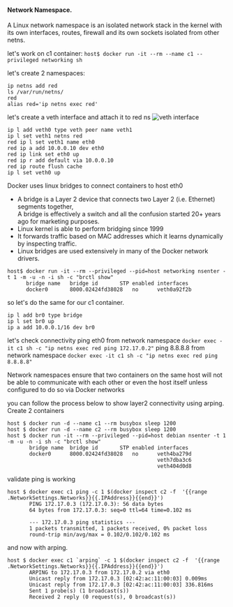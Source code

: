 #### Network Namespace.

A Linux network namespace is an isolated network stack in the kernel with its own interfaces, routes, firewall and its own sockets isolated from other netns.


let's work on c1 container:
`host$ docker run -it --rm --name c1 --privileged networking sh`

let's create 2 namespaces:
~~~
ip netns add red
ls /var/run/netns/
red
alias red='ip netns exec red'
~~~

let's create a veth interface and attach it to red ns
![veth interface](https://docs.google.com/drawings/d/1Jd3YAmxBTYUUDrliRw5Z48rrgV_Kc3kRGQulNvwIu4I/pub?w=964&h=523)
~~~ 
ip l add veth0 type veth peer name veth1
ip l set veth1 netns red
red ip l set veth1 name eth0
red ip a add 10.0.0.10 dev eth0
red ip link set eth0 up
red ip r add default via 10.0.0.10
red ip route flush cache
ip l set veth0 up
~~~

Docker uses linux bridges to connect containers to host eth0
* A bridge is a Layer 2 device that connects two Layer 2 (i.e. Ethernet) segments together,  
A bridge is effectively a switch and all the confusion started 20+ years ago for marketing purposes.
* Linux kernel is able to perform bridging since 1999
* It forwards traffic based on MAC addresses which it learns dynamically by inspecting traffic. 
* Linux bridges are used extensively in many of the Docker network drivers. 
~~~
host$ docker run -it --rm --privileged --pid=host networking nsenter -t 1 -m -u -n -i sh -c "brctl show"
      bridge name	bridge id		STP enabled	interfaces
      docker0		8000.02424fd38028	no		veth0a92f2b
~~~

so let's do the same for our c1 container. 

~~~
ip l add br0 type bridge
ip l set br0 up
ip a add 10.0.0.1/16 dev br0
~~~

let's check connectivity
ping eth0 from network namespace
`docker exec -it c1 sh -c "ip netns exec red ping 172.17.0.2"`
ping 8.8.8.8 from network namespace
`docker exec -it c1 sh -c "ip netns exec red ping 8.8.8.8"`

Network namespaces ensure that two containers on the same host will not be able to communicate with each other or even the host itself unless configured to do so via Docker networks


you can follow the process below to show layer2 connectivity using arping. 
Create 2 containers
~~~
host $ docker run -d --name c1 --rm busybox sleep 1200
host $ docker run -d --name c2 --rm busybox sleep 1200
host $ docker run -it --rm --privileged --pid=host debian nsenter -t 1 -m -u -n -i sh -c "brctl show"
       bridge name	bridge id		STP enabled	interfaces
       docker0		8000.02424fd38028	no		veth4ba279d
       							                veth7dba3c6
       							                veth404d0d8
~~~       							                

validate ping is working 
~~~
host $ docker exec c1 ping -c 1 $(docker inspect c2 -f  '{{range .NetworkSettings.Networks}}{{.IPAddress}}{{end}}')
       PING 172.17.0.3 (172.17.0.3): 56 data bytes
       64 bytes from 172.17.0.3: seq=0 ttl=64 time=0.102 ms
       
       --- 172.17.0.3 ping statistics ---
       1 packets transmitted, 1 packets received, 0% packet loss
       round-trip min/avg/max = 0.102/0.102/0.102 ms
~~~


and now with arping.
~~~
host $ docker exec c1 `arping` -c 1 $(docker inspect c2 -f  '{{range .NetworkSettings.Networks}}{{.IPAddress}}{{end}}')
       ARPING to 172.17.0.3 from 172.17.0.2 via eth0
       Unicast reply from 172.17.0.3 [02:42:ac:11:00:03] 0.009ms
       Unicast reply from 172.17.0.3 [02:42:ac:11:00:03] 336.816ms
       Sent 1 probe(s) (1 broadcast(s))
       Received 2 reply (0 request(s), 0 broadcast(s))
~~~